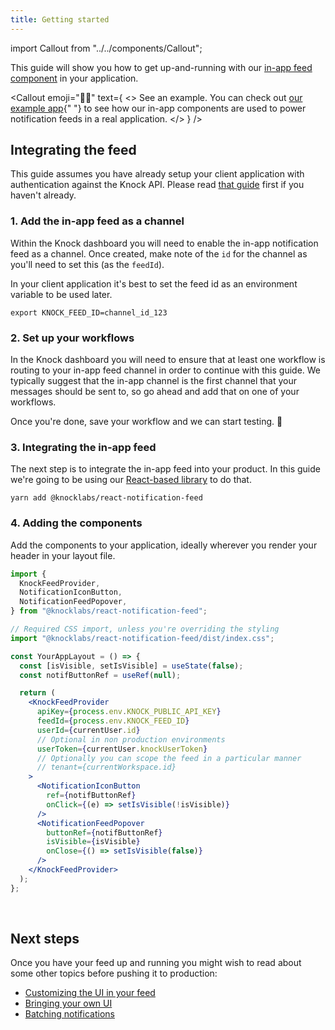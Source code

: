 ```yaml
---
title: Getting started
---
```


import Callout from "../../components/Callout";

This guide will show you how to get up-and-running with our [in-app feed component](https://github.com/knocklabs/react-notification-feed) in your application. 

<Callout
  emoji="👩‍💻"
  text={
    <>
      <span className="font-bold">See an example.</span> You can check out
      <a href="https://github.com/knocklabs/example-collaboration-app/">our example app</a>{" "}
      to see how our in-app components are used to power notification feeds in a real application.
    </>
  }
/>

## Integrating the feed

This guide assumes you have already setup your client application with authentication against
the Knock API. Please read [that guide](/client-integration/authenticating-users) first if you haven't already.

### 1. Add the in-app feed as a channel

Within the Knock dashboard you will need to enable the in-app notification feed as a channel. Once
created, make note of the `id` for the channel as you'll need to set this (as the `feedId`).

In your client application it's best to set the feed id as an environment variable to be used
later.

```shell
export KNOCK_FEED_ID=channel_id_123
```

### 2. Set up your workflows

In the Knock dashboard you will need to ensure that at least one workflow is routing to your in-app
feed channel in order to continue with this guide. We typically suggest that the in-app channel is the first
channel that your messages should be sent to, so go ahead and add that on one of your workflows.

Once you're done, save your workflow and we can start testing. 💪

### 3. Integrating the in-app feed

The next step is to integrate the in-app feed into your product. In this guide we're going to be
using our [React-based library](https://github.com/knocklabs/react-notification-feed) to do that.

```shell
yarn add @knocklabs/react-notification-feed
```

### 4. Adding the components

Add the components to your application, ideally wherever you render your header in your layout file.

```jsx
import {
  KnockFeedProvider,
  NotificationIconButton,
  NotificationFeedPopover,
} from "@knocklabs/react-notification-feed";

// Required CSS import, unless you're overriding the styling
import "@knocklabs/react-notification-feed/dist/index.css";

const YourAppLayout = () => {
  const [isVisible, setIsVisible] = useState(false);
  const notifButtonRef = useRef(null);

  return (
    <KnockFeedProvider
      apiKey={process.env.KNOCK_PUBLIC_API_KEY}
      feedId={process.env.KNOCK_FEED_ID}
      userId={currentUser.id}
      // Optional in non production environments
      userToken={currentUser.knockUserToken}
      // Optionally you can scope the feed in a particular manner
      // tenant={currentWorkspace.id}
    >
      <NotificationIconButton
        ref={notifButtonRef}
        onClick={(e) => setIsVisible(!isVisible)}
      />
      <NotificationFeedPopover
        buttonRef={notifButtonRef}
        isVisible={isVisible}
        onClose={() => setIsVisible(false)}
      />
    </KnockFeedProvider>
  );
};
```

<br />


## Next steps

Once you have your feed up and running you might wish to read about some other topics before
pushing it to production:

- [Customizing the UI in your feed](/notification-feeds/customizing-ui)
- [Bringing your own UI](/notification-feeds/bring-your-own-ui)
- [Batching notifications](/send-notifications/batching-and-throttling)

